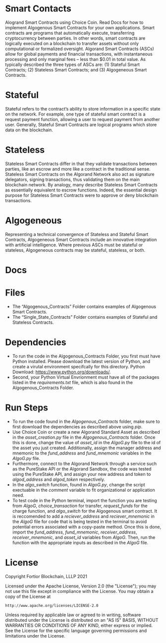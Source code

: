 # Smart Contacts
Alogrand Smart Contracts using Choice Coin. Read Docs for how to implement Algogenous Smart Contracts for your own applications. Smart contracts are programs that automatically execute, transferring cryptocurrency between parties.  In other words, smart contracts are logically executed on a blockchain to transfer assets without only computational or formalized oversight.  Algorand Smart Contracts (ASCs) allow for global payments and financial transactions, with instantaneous processing and only marginal fees – less than $0.01 in total value. As typically described the three types of ASCs are: (1) Stateful Smart Contracts; (2) Stateless Smart Contracts; and (3) Algogeneous Smart Contracts.

# Stateful
Stateful refers to the contract’s ability to store information in a specific state on the network. For example, one type of stateful smart contract is a request payment function, allowing a user to request payment from another user. Generally, Stateful Smart Contracts are logical programs which store data on the blockchain.

# Stateless
Stateless Smart Contracts differ in that they validate transactions between parties, like an escrow and more like a contract in the traditional sense. Stateless Smart Contracts on the Algorand Network also act as signature delegators,  signing transactions, thus validating them on the main blockchain network. By analogy, many describe Stateless Smart Contracts as essentially equivalent to escrow functions.  Indeed, the essential design purpose for Stateless Smart Contracts were to approve or deny blockchain transactions.

# Algogeneous
Representing a technical convergence of Stateless and Stateful Smart Contracts, Algogeneous Smart Contracts include an innovative integration with artificial intelligence. Where previous ASCs must be stateful or stateless, Algogeneous contracts may be stateful, stateless, or both.

# Docs

# Files

- The “Algogenous_Contracts” Folder contains examples of  Algogenous Smart Contracts.
- The “Single_State_Contracts” Folder contains examples of Stateful and Stateless Contracts.




# Dependencies
- To run the code in the Algogenous_Contracts Folder, you first must have Python installed. Please download the latest version of Python, and create a virutal environment specifcally for this directory. Python Download: https://www.python.org/downloads/.
- Second, your Python Virtual Envrionment must have all of the packages listed in the *requirements.txt* file, which is also found in the Algogenous_Contracts Folder.

# Run Steps
- To run the code found in the *Algogenous_Contracts* folder, make sure to first download the dependencies as described above using *pip*.
- Use Choice Coin or create a new Algorand Standard Asset as described in the *asset_creation.py* file in the *Algogenous_Contracts* folder. Once this is done, change the value of *asset_id* in the *AlgoG.py* file to the id of the asset you just created. Additionally, assign the manager address and mnemonic to the *fund_address* and *fund_mnemonic* variables in the *AlgoG.py* file. 
- Furthermore, connect to the Algorand Network through a service such as the PureStake API or the Algorand Sandbox, the code was tested using the PureStake API, and assign your new address and token to *algod_address* and *algod_token* respectively.
- In the *algo_switch* function, found in *AlgoG.py*, change the script exectuable in the *comment* variable to fit organizational or application need.
- To test code in the Python terminal, import the function you are testing from *AlgoG*, *choice_transaction* for transfer, *request_funds* for the charge function, and *algo_switch* for the Algogenous smart contract. It is reccomended to add a *reciever_address* and *reciever_mnemonic* in the *AlgoG* file for code that is being tested in the terminal to avoid potential errors associated with a copy-paste method. Once this is done, import the *fund_address*, *fund_mnemonic*, *receiver_address*, *receiver_mnemonic*, and *asset_id* variables from *AlgoG*. Then, run the function with the appropriate inputs as described in the *AlgoG* file.


# License
Copyright Fortior Blockchain, LLLP 2021

Licensed under the Apache License, Version 2.0 (the "License");
you may not use this file except in compliance with the License.
You may obtain a copy of the License at

    http://www.apache.org/licenses/LICENSE-2.0

Unless required by applicable law or agreed to in writing, software
distributed under the License is distributed on an "AS IS" BASIS,
WITHOUT WARRANTIES OR CONDITIONS OF ANY KIND, either express or implied.
See the License for the specific language governing permissions and
limitations under the License.

